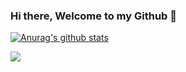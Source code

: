 ### Hi there, Welcome to my Github 👋

[![Anurag's github stats](https://github-readme-stats.vercel.app/api?username=tru-izo&count_private=true&show_icons=true)](https://github.com/anuraghazra/github-readme-stats)


![](https://komarev.com/ghpvc/?username=your-github-username&color=red)

<!--
**tru-izo/tru-izo** is a ✨ _special_ ✨ repository because its `README.md` (this file) appears on your GitHub profile.

Here are some ideas to get you started:

- 🔭 I’m currently working on ...
- 🌱 I’m currently learning ...
- 👯 I’m looking to collaborate on ...
- 🤔 I’m looking for help with ...
- 💬 Ask me about ...
- 📫 How to reach me: ...
- 😄 Pronouns: ...
- ⚡ Fun fact: ...
-->
